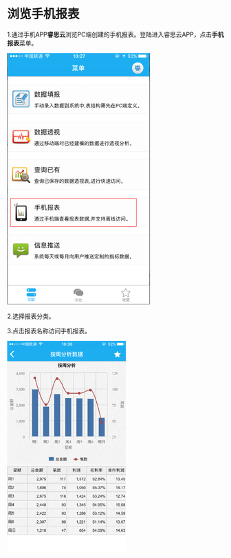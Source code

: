 # 浏览手机报表

1.通过手机APP**睿思云**浏览PC端创建的手机报表。登陆进入睿思云APP，点击**手机报表**菜单。

![](/assets/import100.png)

2.选择报表分类。

3.点击报表名称访问手机报表。

![](/assets/import102.png)

